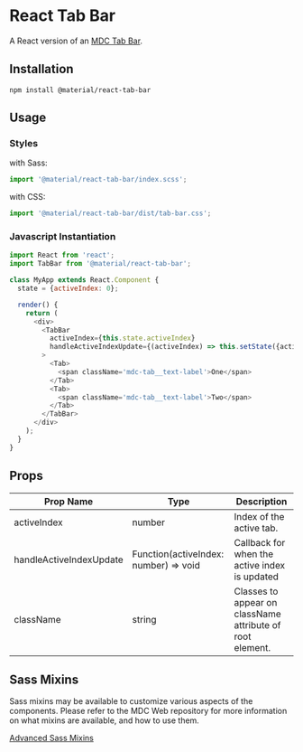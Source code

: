 # React Tab Bar

A React version of an [MDC Tab Bar](https://github.com/material-components/material-components-web/tree/master/packages/mdc-tab-bar).

## Installation

```
npm install @material/react-tab-bar
```

## Usage

### Styles

with Sass:
```js
import '@material/react-tab-bar/index.scss';
```

with CSS:
```js
import '@material/react-tab-bar/dist/tab-bar.css';
```

### Javascript Instantiation

```js
import React from 'react';
import TabBar from '@material/react-tab-bar';

class MyApp extends React.Component {
  state = {activeIndex: 0};

  render() {
    return (
      <div>
        <TabBar 
          activeIndex={this.state.activeIndex}
          handleActiveIndexUpdate={(activeIndex) => this.setState({activeIndex})}
        >
          <Tab>
            <span className='mdc-tab__text-label'>One</span>
          </Tab>
          <Tab>
            <span className='mdc-tab__text-label'>Two</span>
          </Tab>
        </TabBar>
      </div>
    );
  }
}
```

## Props

Prop Name | Type | Description
--- | --- | ---
activeIndex | number | Index of the active tab.
handleActiveIndexUpdate | Function(activeIndex: number) => void | Callback for when the active index is updated
className | string | Classes to appear on className attribute of root element.

## Sass Mixins

Sass mixins may be available to customize various aspects of the components. Please refer to the
MDC Web repository for more information on what mixins are available, and how to use them.

[Advanced Sass Mixins](https://github.com/material-components/material-components-web/blob/master/packages/mdc-tab-bar/README.md#sass-mixins)
